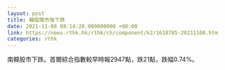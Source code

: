 ```yaml
---
layout: post
title: 韓股開市後下跌
date: 2021-11-08 08:14:20.000000000 +08:00
link: https://news.rthk.hk/rthk/ch/component/k2/1618785-20211108.htm
categories: rthk
---
```


南韓股市下跌。首爾綜合指數較早時報2947點，跌21點，跌幅0.74%。
